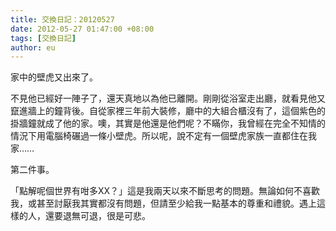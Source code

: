 ```yaml
---
title: 交換日記：20120527
date: 2012-05-27 01:47:00 +08:00
tags: [交換日記]
author: eu
---
```


  

家中的壁虎又出來了。

  
不見他已經好一陣子了，還天真地以為他已離開。剛剛從浴室走出廳，就看見他又竄進牆上的鐘背後。自從家裡三年前大裝修，廳中的大組合櫃沒有了，這個紫色的掛牆鐘就成了他的家。噢，其實是他還是他們呢？不瞞你，我曾經在完全不知情的情況下用電腦椅碾過一條小壁虎。所以呢，說不定有一個壁虎家族一直都住在我家……

  
第二件事。

  
「點解呢個世界有咁多XX？」這是我兩天以來不斷思考的問題。無論如何不喜歡我，或甚至討厭我其實都沒有問題，但請至少給我一點基本的尊重和禮貌。遇上這樣的人，還要退無可退，很是可悲。
